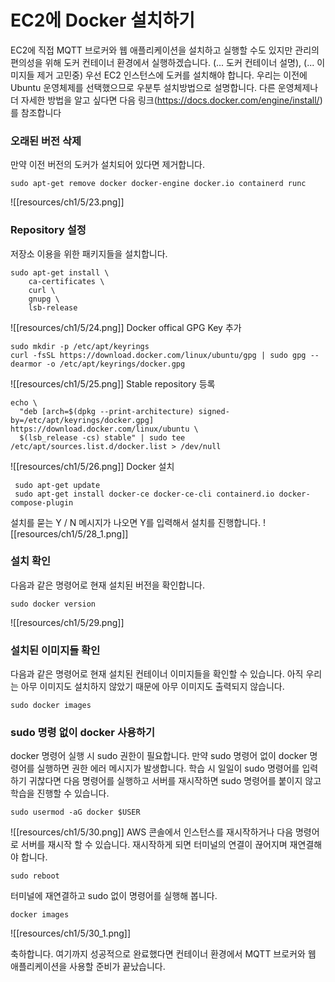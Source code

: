 
# EC2에 Docker 설치하기

EC2에 직접 MQTT 브로커와 웹 애플리케이션을 설치하고 실행할 수도 있지만 관리의 편의성을 위해 도커 컨테이너 환경에서 실행하겠습니다. (... 도커 컨테이너 설명), (... 이미지들 제거  고민중) 
우선 EC2 인스턴스에 도커를 설치해야 합니다. 우리는 이전에 Ubuntu 운영체제를 선택했으므로 우분투 설치방법으로 설명합니다. 다른 운영체제나 더 자세한 방법을 알고 싶다면 다음 링크(https://docs.docker.com/engine/install/)를 참조합니다


### 오래된 버전 삭제
만약 이전 버전의 도커가 설치되어 있다면 제거합니다.
```
sudo apt-get remove docker docker-engine docker.io containerd runc
```

![[resources/ch1/5/23.png]]
### Repository 설정
저장소 이용을 위한 패키지들을 설치합니다.
```
sudo apt-get install \
    ca-certificates \
    curl \
    gnupg \
    lsb-release
```
![[resources/ch1/5/24.png]]
Docker offical GPG Key 추가
```
sudo mkdir -p /etc/apt/keyrings 
curl -fsSL https://download.docker.com/linux/ubuntu/gpg | sudo gpg --dearmor -o /etc/apt/keyrings/docker.gpg
```
![[resources/ch1/5/25.png]]
Stable repository 등록 
```
echo \
  "deb [arch=$(dpkg --print-architecture) signed-by=/etc/apt/keyrings/docker.gpg] https://download.docker.com/linux/ubuntu \
  $(lsb_release -cs) stable" | sudo tee /etc/apt/sources.list.d/docker.list > /dev/null
```
![[resources/ch1/5/26.png]]
Docker 설치
```
 sudo apt-get update
 sudo apt-get install docker-ce docker-ce-cli containerd.io docker-compose-plugin
```
설치를 묻는 Y / N 메시지가 나오면 Y를 입력해서 설치를 진행합니다.
![[resources/ch1/5/28_1.png]]
### 설치 확인
다음과 같은 명령어로 현재 설치된 버전을 확인합니다.
```
sudo docker version
```
![[resources/ch1/5/29.png]]

### 설치된 이미지들 확인
다음과 같은 명령어로 현재 설치된 컨테이너 이미지들을 확인할 수 있습니다. 아직 우리는 아무 이미지도 설치하지 않았기 때문에 아무 이미지도 출력되지 않습니다.
```
sudo docker images
```

### sudo 명령 없이 docker 사용하기
docker 명령어 실행 시 sudo 권한이 필요합니다. 만약 sudo 명령어 없이 docker 명령어를 실행하면 권한 에러 메시지가 발생합니다. 학습 시 일일이 sudo 명령어를 입력하기 귀찮다면 다음 명령어를 실행하고 서버를 재시작하면 sudo 명령어를 붙이지 않고 학습을 진행할 수 있습니다.
```
sudo usermod -aG docker $USER
```
![[resources/ch1/5/30.png]]
AWS 콘솔에서 인스턴스를 재시작하거나 다음 명령어로 서버를 재시작 할 수 있습니다. 재시작하게 되면 터미널의 연결이 끊어지며 재연결해야 합니다.
```
sudo reboot
```

터미널에 재연결하고 sudo 없이 명령어를 실행해 봅니다. 
```
docker images
```

![[resources/ch1/5/30_1.png]]

축하합니다. 여기까지 성공적으로 완료했다면 컨테이너 환경에서 MQTT 브로커와 웹 애플리케이션을 사용할 준비가 끝났습니다.

